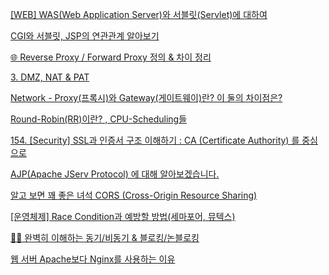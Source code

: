 [[WEB] WAS(Web Application Server)와 서블릿(Servlet)에 대하여](https://velog.io/@dyunge_100/WEB-WASWeb-Application-Server%EC%99%80-%EC%84%9C%EB%B8%94%EB%A6%BFServlet%EC%97%90-%EB%8C%80%ED%95%98%EC%97%AC)

[CGI와 서블릿, JSP의 연관관계 알아보기](https://velog.io/@suhongkim98/CGI%EC%99%80-%EC%84%9C%EB%B8%94%EB%A6%BF-JSP%EC%9D%98-%EC%97%B0%EA%B4%80%EA%B4%80%EA%B3%84-%EC%95%8C%EC%95%84%EB%B3%B4%EA%B8%B0)

[🌐 Reverse Proxy / Forward Proxy 정의 & 차이 정리](https://inpa.tistory.com/entry/NETWORK-%F0%9F%93%A1-Reverse-Proxy-Forward-Proxy-%EC%A0%95%EC%9D%98-%EC%B0%A8%EC%9D%B4-%EC%A0%95%EB%A6%AC)

[3. DMZ, NAT & PAT](https://choimungu.tistory.com/175)

[Network - Proxy(프록시)와 Gateway(게이트웨이)란? 이 둘의 차이점은?](https://coding-start.tistory.com/342)

[Round-Robin(RR)이란? , CPU-Scheduling들](https://jwprogramming.tistory.com/17)

[154. [Security] SSL과 인증서 구조 이해하기 : CA (Certificate Authority) 를 중심으로](https://m.blog.naver.com/alice_k106/221468341565)

[AJP(Apache JServ Protocol) 에 대해 알아보겠습니다.](https://feccle.tistory.com/391)

[알고 보면 꽤 좋은 녀석 CORS (Cross-Origin Resource Sharing)](https://monday9pm.com/%EC%95%8C%EA%B3%A0-%EB%B3%B4%EB%A9%B4-%EC%A2%8B%EC%9D%80-%EB%85%80%EC%84%9D-cors-cross-origin-resource-sharing-ccf873ffa77e)

[[운영체제] Race Condition과 예방할 방법(세마포어, 뮤텍스)](https://iredays.tistory.com/125)

[👩‍💻 완벽히 이해하는 동기/비동기 & 블로킹/논블로킹](https://inpa.tistory.com/entry/%F0%9F%91%A9%E2%80%8D%F0%9F%92%BB-%EB%8F%99%EA%B8%B0%EB%B9%84%EB%8F%99%EA%B8%B0-%EB%B8%94%EB%A1%9C%ED%82%B9%EB%85%BC%EB%B8%94%EB%A1%9C%ED%82%B9-%EA%B0%9C%EB%85%90-%EC%A0%95%EB%A6%AC#%EB%8F%99%EA%B8%B0/%EB%B9%84%EB%8F%99%EA%B8%B0__%EB%B8%94%EB%A1%9C%ED%82%B9/%EB%85%BC%EB%B8%94%EB%A1%9D%ED%82%B9)

[웹 서버 Apache보다 Nginx를 사용하는 이유](https://velog.io/@cjyooong/apache-nginx)
